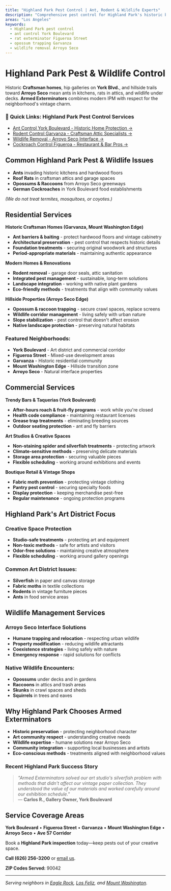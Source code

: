 ```yaml
---
title: "Highland Park Pest Control | Ant, Rodent & Wildlife Experts"
description: "Comprehensive pest control for Highland Park's historic bungalows and trendy York Blvd spots. Ants, rats, opossums, and raccoons eradicated."
areas: "Los Angeles"
keywords:
  - Highland Park pest control
  - ant control York Boulevard
  - rat exterminator Figueroa Street
  - opossum trapping Garvanza
  - wildlife removal Arroyo Seco
---
```


# Highland Park Pest & **Wildlife Control**

Historic **Craftsman homes**, hip galleries on **York Blvd.**, and hillside trails toward **Arroyo Seco** mean ants in kitchens, rats in attics, and wildlife under decks. **Armed Exterminators** combines modern IPM with respect for the neighborhood's vintage charm.

<div class="location-services-box">
<h3>🎯 Quick Links: Highland Park Pest Control Services</h3>
<ul>
<li><a href="/ant-control-highland-park/">Ant Control York Boulevard - Historic Home Protection <span class="arrow">→</span></a></li>
<li><a href="/rodent-control-highland-park/">Rodent Control Garvanza - Craftsman Attic Specialists <span class="arrow">→</span></a></li>
<li><a href="/wildlife-removal-highland-park/">Wildlife Removal - Arroyo Seco Interface <span class="arrow">→</span></a></li>
<li><a href="/roach-control-highland-park/">Cockroach Control Figueroa - Restaurant & Bar Pros <span class="arrow">→</span></a></li>
</ul>
</div>

## Common Highland Park Pest & Wildlife Issues

- **Ants** invading historic kitchens and hardwood floors
- **Roof Rats** in craftsman attics and garage spaces
- **Opossums & Raccoons** from Arroyo Seco greenways
- **German Cockroaches** in York Boulevard food establishments

*(We do not treat termites, mosquitoes, or coyotes.)*

## Residential Services

**Historic Craftsman Homes (Garvanza, Mount Washington Edge)**
* **Ant barriers & baiting** - protect hardwood floors and vintage cabinetry  
* **Architectural preservation** - pest control that respects historic details
* **Foundation treatments** - securing original woodwork and structures
* **Period-appropriate materials** - maintaining authentic appearance

**Modern Homes & Renovations**
* **Rodent removal** - garage door seals, attic sanitation
* **Integrated pest management** - sustainable, long-term solutions
* **Landscape integration** - working with native plant gardens
* **Eco-friendly methods** - treatments that align with community values

**Hillside Properties (Arroyo Seco Edge)**
* **Opossum & raccoon trapping** - secure crawl spaces, replace screens  
* **Wildlife corridor management** - living safely with urban nature
* **Slope stabilization** - pest control that doesn't affect erosion
* **Native landscape protection** - preserving natural habitats

### Featured Neighborhoods:
* **York Boulevard** - Art district and commercial corridor
* **Figueroa Street** - Mixed-use development areas
* **Garvanza** - Historic residential community
* **Mount Washington Edge** - Hillside transition zone
* **Arroyo Seco** - Natural interface properties

## Commercial Services

**Trendy Bars & Taquerias (York Boulevard)**  
* **After-hours roach & fruit-fly programs** - work while you're closed
* **Health code compliance** - maintaining restaurant licenses
* **Grease trap treatments** - eliminating breeding sources
* **Outdoor seating protection** - ant and fly barriers

**Art Studios & Creative Spaces**  
* **Non-staining spider and silverfish treatments** - protecting artwork
* **Climate-sensitive methods** - preserving delicate materials
* **Storage area protection** - securing valuable pieces
* **Flexible scheduling** - working around exhibitions and events

**Boutique Retail & Vintage Shops**
* **Fabric moth prevention** - protecting vintage clothing
* **Pantry pest control** - securing specialty foods
* **Display protection** - keeping merchandise pest-free
* **Regular maintenance** - ongoing protection programs

## Highland Park's Art District Focus

### Creative Space Protection
* **Studio-safe treatments** - protecting art and equipment
* **Non-toxic methods** - safe for artists and visitors
* **Odor-free solutions** - maintaining creative atmosphere
* **Flexible scheduling** - working around gallery openings

### Common Art District Issues:
* **Silverfish** in paper and canvas storage
* **Fabric moths** in textile collections
* **Rodents** in vintage furniture pieces
* **Ants** in food service areas

## Wildlife Management Services

### Arroyo Seco Interface Solutions
* **Humane trapping and relocation** - respecting urban wildlife
* **Property modification** - reducing wildlife attractants
* **Coexistence strategies** - living safely with nature
* **Emergency response** - rapid solutions for conflicts

### Native Wildlife Encounters:
* **Opossums** under decks and in gardens
* **Raccoons** in attics and trash areas
* **Skunks** in crawl spaces and sheds
* **Squirrels** in trees and eaves

## Why Highland Park Chooses Armed Exterminators

* **Historic preservation** - protecting neighborhood character
* **Art community respect** - understanding creative needs
* **Wildlife expertise** - humane solutions near Arroyo Seco
* **Community integration** - supporting local businesses and artists
* **Eco-conscious methods** - treatments aligned with neighborhood values

### Recent Highland Park Success Story

> *"Armed Exterminators solved our art studio's silverfish problem with methods that didn't affect our vintage paper collection. They understood the value of our materials and worked carefully around our exhibition schedule."*  
> — **Carlos R., Gallery Owner, York Boulevard**

## Service Coverage Areas

**York Boulevard** • **Figueroa Street** • **Garvanza** • **Mount Washington Edge** • **Arroyo Seco** • **Ave 57 Corridor**

Book a **Highland Park inspection** today—keep pests out of your creative space.

**Call (626) 256-3200** or [email us](mailto:armedex@sbcglobal.net).

**ZIP Codes Served:** 90042

---

*Serving neighbors in [Eagle Rock](/locations/eagle-rock/), [Los Feliz](/locations/los-feliz/), and [Mount Washington](/locations/mount-washington/).*